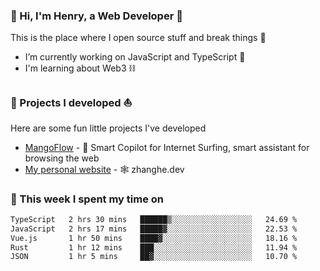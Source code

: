 <!-- [![Click to enter my website](https://github.com/zh30/zh30/assets/7930156/bb82b0df-3fb8-4136-8522-734cd2b27f6a)](https://blog.zhanghe.dev) -->

### 👋 Hi, I'm Henry, a Web Developer 🚀

This is the place where I open source stuff and break things :rofl:

- I’m currently working on JavaScript and TypeScript 🥢
- I'm learning about Web3 ⛓️

### 🔨 Projects I developed ⛵

Here are some fun little projects I've developed

- [MangoFlow](https://mangoflow.chat/) - 🥭 Smart Copilot for Internet Surfing, smart assistant for browsing the web
- [My personal website](https://zhanghe.dev) - 🕸️ zhanghe.dev

### 💪 This week I spent my time on

<!--START_SECTION:waka-->

```txt
TypeScript   2 hrs 30 mins   ██████▒░░░░░░░░░░░░░░░░░░   24.69 %
JavaScript   2 hrs 17 mins   █████▓░░░░░░░░░░░░░░░░░░░   22.53 %
Vue.js       1 hr 50 mins    ████▓░░░░░░░░░░░░░░░░░░░░   18.16 %
Rust         1 hr 12 mins    ███░░░░░░░░░░░░░░░░░░░░░░   11.94 %
JSON         1 hr 5 mins     ██▓░░░░░░░░░░░░░░░░░░░░░░   10.70 %
```

<!--END_SECTION:waka-->
